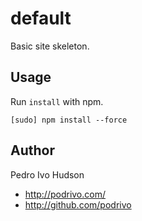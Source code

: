 # default
Basic site skeleton.

## Usage
Run `install` with npm.

```
[sudo] npm install --force
```

## Author
Pedro Ivo Hudson

+ http://podrivo.com/
+ http://github.com/podrivo

